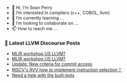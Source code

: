 - 👋 Hi, I’m Sean Perry
- 👀 I’m interested in compilers (c++, COBOL, llvm)
- 🌱 I’m currently learning ...
- 💞️ I’m looking to collaborate on ...
- 📫 How to reach me ...

<!---
s66perry/s66perry is a ✨ special ✨ repository because its `README.md` (this file) appears on your GitHub profile.
You can click the Preview link to take a look at your changes.
--->
### 📕 Latest LLVM Discourse Posts

<!-- DISCOURSE-LLVM:START -->
- [MLIR workshop US LLVM?](https://discourse.llvm.org/t/mlir-workshop-us-llvm/79819#post_6)
- [MLIR workshop US LLVM?](https://discourse.llvm.org/t/mlir-workshop-us-llvm/79819#post_5)
- [Update: New criteria for commit access](https://discourse.llvm.org/t/update-new-criteria-for-commit-access/79928#post_3)
- [RISCV&#39;s RVV how to implement instruction selection？](https://discourse.llvm.org/t/riscvs-rvv-how-to-implement-instruction-selection/79806#post_7)
- [Need a help with the built-bots](https://discourse.llvm.org/t/need-a-help-with-the-built-bots/79437#post_5)
<!-- DISCOURSE-LLVM:END -->
